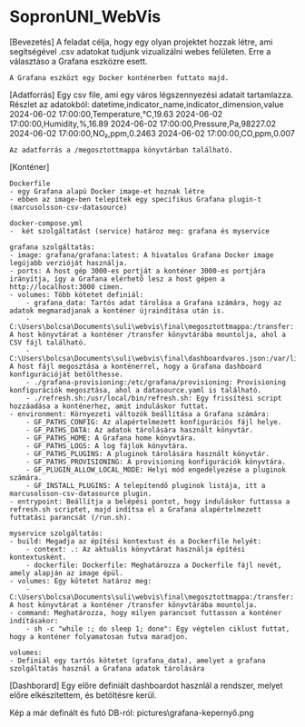 # SopronUNI_WebVis

[Bevezetés]
    A feladat célja, hogy egy olyan projektet hozzak létre, ami segítségével .csv adatokat tudjunk vizualizálni webes felületen.
    Erre a választáso a Grafana eszközre esett.

    A Grafana eszközt egy Docker konténerben futtato majd.

[Adatforrás]
    Egy csv file, ami egy város légszennyezési adatait tartamlazza.
    Részlet az adatokból:
    datetime,indicator_name,indicator_dimension,value
    2024-06-02 17:00:00,Temperature,°C,19.63
    2024-06-02 17:00:00,Humidity,%,16.89
    2024-06-02 17:00:00,Pressure,Pa,98227.02
    2024-06-02 17:00:00,NO₂,ppm,0.2463
    2024-06-02 17:00:00,CO,ppm,0.007

    Az adatforrás a /megosztottmappa könyvtárban található.

[Konténer]

    Dockerfile
    - egy Grafana alapú Docker image-et hoznak létre
    - ebben az image-ben telepítek egy specifikus Grafana plugin-t (marcusolsson-csv-datasource)

    docker-compose.yml
    -  két szolgáltatást (service) határoz meg: grafana és myservice

    grafana szolgáltatás:
    - image: grafana/grafana:latest: A hivatalos Grafana Docker image legújabb verzióját használja.
    - ports: A host gép 3000-es portját a konténer 3000-es portjára irányítja, így a Grafana elérhető lesz a host gépen a http://localhost:3000 címen.
    - volumes: Több kötetet definiál:
        - grafana_data: Tartós adat tárolása a Grafana számára, hogy az adatok megmaradjanak a konténer újraindítása után is.
        - C:\Users\bolcsa\Documents\suli\webvis\final\megosztottmappa:/transfer: A host könyvtárat a konténer /transfer könyvtárába mountolja, ahol a CSV fájl található.
        - C:\Users\bolcsa\Documents\suli\webvis\final\dashboardvaros.json:/var/lib/grafana/dashboards/dashboardvaros.json: A host fájl megosztása a konténerrel, hogy a Grafana dashboard konfigurációját betölthesse.
        - ./grafana-provisioning:/etc/grafana/provisioning: Provisioning konfigurációk megosztása, ahol a datasource.yaml is található.
        - ./refresh.sh:/usr/local/bin/refresh.sh: Egy frissítési script hozzáadása a konténerhez, amit induláskor futtat.
    - environment: Környezeti változók beállítása a Grafana számára:
        - GF_PATHS_CONFIG: Az alapértelmezett konfigurációs fájl helye.
        - GF_PATHS_DATA: Az adatok tárolására használt könyvtár.
        - GF_PATHS_HOME: A Grafana home könyvtára.
        - GF_PATHS_LOGS: A log fájlok könyvtára.
        - GF_PATHS_PLUGINS: A pluginok tárolására használt könyvtár.
        - GF_PATHS_PROVISIONING: A provisioning konfigurációk könyvtára.
        - GF_PLUGIN_ALLOW_LOCAL_MODE: Helyi mód engedélyezése a pluginok számára.
        - GF_INSTALL_PLUGINS: A telepítendő pluginok listája, itt a marcusolsson-csv-datasource plugin.
    - entrypoint: Beállítja a belépési pontot, hogy induláskor futtassa a refresh.sh scriptet, majd indítsa el a Grafana alapértelmezett futtatási parancsát (/run.sh).

    myservice szolgáltatás:
    - build: Megadja az építési kontextust és a Dockerfile helyét:
        - context: .: Az aktuális könyvtárat használja építési kontextusként.
        - dockerfile: Dockerfile: Meghatározza a Dockerfile fájl nevét, amely alapján az image épül.
    - volumes: Egy kötetet határoz meg:
        - C:\Users\bolcsa\Documents\suli\webvis\final\megosztottmappa:/transfer: A host könyvtárat a konténer /transfer könyvtárába mountolja.
    - command: Meghatározza, hogy milyen parancsot futtasson a konténer indításakor:
        - sh -c "while :; do sleep 1; done": Egy végtelen ciklust futtat, hogy a konténer folyamatosan futva maradjon.

    volumes:
    - Definiál egy tartós kötetet (grafana_data), amelyet a grafana szolgáltatás használ a Grafana adatok tárolására

[Dashborard]
Egy előre definiált dashboardot hasznlál a rendszer, melyet előre elkészítettem, és betöltésre kerül.

Kép a már definált és futó DB-ról: pictures\grafana-kepernyő.png







